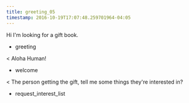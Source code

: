 ```yaml
---
title: greeting_05
timestamp: 2016-10-19T17:07:48.259701964-04:05
---
```


Hi I'm looking for a gift book.
* greeting

< Aloha Human!
* welcome

< The person getting the gift, tell me some things they're interested in?
* request_interest_list

